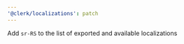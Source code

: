 ```yaml
---
'@clerk/localizations': patch
---
```


Add `sr-RS` to the list of exported and available localizations
